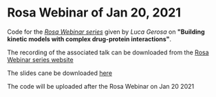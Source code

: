 # Rosa Webinar of Jan 20, 2021
Code for the [*Rosa Webinar series*](https://www.rosaandco.com/webinars/) given by *Luca Gerosa* on **"Building kinetic models with complex drug-protein interactions"**.

The recording of the associated talk can be downloaded from the [Rosa Webinar series website](https://www.rosaandco.com/webinars/2021/kinetic-models-with-complex-drug-protein-interactions)

The slides cane be downloaded [here](https://github.com/lgerosa/rosa_webinar_20Jan2021/blob/main/ROSA_webinar_LGerosa_for_website.pdf)

The code will be uploaded after the Rosa Webinar on Jan 20 2021
